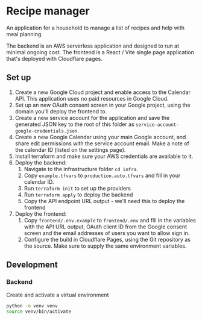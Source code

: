 # Recipe manager

An application for a household to manage a list of recipes and help with meal planning.

The backend is an AWS serverless application and designed to run at minimal ongoing cost.
The frontend is a React / Vite single page application that's deployed with Cloudflare pages.

## Set up

1. Create a new Google Cloud project and enable access to the Calendar API. This application uses no paid resources in Google Cloud.
2. Set up an new OAuth consent screen in your Google project, using the domain you'll deploy the frontend to.
3. Create a new service account for the application and save the generated JSON key to the root of this folder as `service-account-google-credentials.json`.
4. Create a new Google Calendar using your main Google account, and share edit permissions with the service account email. Make a note of the calendar ID (listed on the settings page).
5. Install terraform and make sure your AWS credentials are available to it.
6. Deploy the backend:
   1. Navigate to the infrastructure folder `cd infra`.
   2. Copy `example.tfvars` to `production.auto.tfvars` and fill in your calendar ID.
   3. Run `terraform init` to set up the providers
   4. Run `terraform apply` to deploy the backend
   5. Copy the API endpoint URL output - we'll need this to deploy the frontend
7. Deploy the frontend:
   1. Copy `frontend/.env.example` to `frontend/.env` and fill in the variables with the API URL output, OAuth client ID from the Google consent screen and the email addresses of users you want to allow sign in.
   2. Configure the build in Cloudflare Pages, using the Git repository as the source. Make sure to supply the same environment variables.

## Development

### Backend

Create and activate a virtual environment

```bash
python -m venv venv
source venv/bin/activate
```
